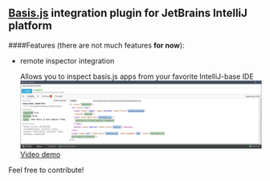 ## [Basis.js](http://basisjs.com) integration plugin for JetBrains IntelliJ platform

####Features (there are not much features **for now**):
* remote inspector integration

  Allows you to inspect basis.js apps from your favorite IntelliJ-base IDE
  ![Inspector](docs/inspector.png)
  [Video demo](https://youtu.be/JBPkF5beq0g)

Feel free to contribute!